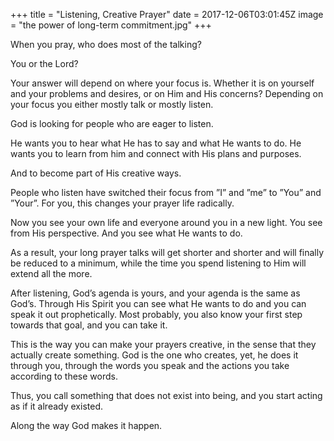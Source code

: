 +++
title = "Listening, Creative Prayer"
date = 2017-12-06T03:01:45Z
image = "the power of long-term commitment.jpg"
+++

When you pray, who does most of the talking?

You or the Lord?

Your answer will depend on where your focus is. Whether it is on yourself and your problems and desires, or on Him and His concerns? Depending on your focus you either mostly talk or mostly listen. 

God is looking for people who are eager to listen. 

He wants you to hear what He has to say and what He wants to do. He wants you to learn from him and connect with His plans and purposes. 

And to become part of His creative ways.

People who listen have switched their focus from ”I” and ”me” to ”You” and ”Your”. For you, this changes your prayer life radically. 

Now you see your own life and everyone around you in a new light. You see from His perspective. And you see what He wants to do.

As a result, your long prayer talks will get shorter and shorter and will finally be reduced to a minimum, while the time you spend listening to Him will extend all the more.

After listening, God’s agenda is yours, and your agenda is the same as God’s. Through His Spirit you can see what He wants to do and you can speak it out prophetically. Most probably, you also know your first step towards that goal, and you can take it.

This is the way you can make your prayers creative, in the sense that they actually create something. God is the one who creates, yet, he does it through you, through the words you speak and the actions you take according to these words. 

Thus, you call something that does not exist into being, and you start acting as if it already existed.

Along the way God makes it happen.
